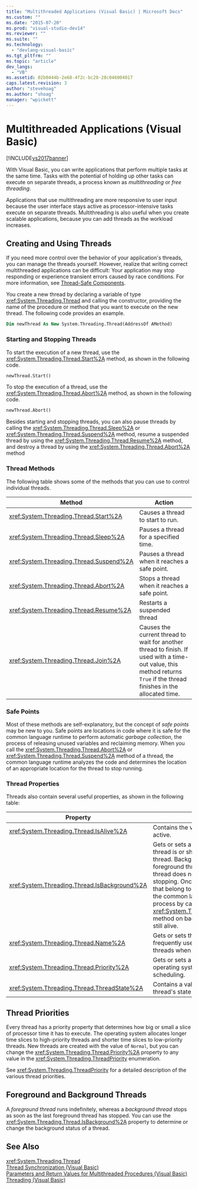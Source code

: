 ```yaml
---
title: "Multithreaded Applications (Visual Basic) | Microsoft Docs"
ms.custom: ""
ms.date: "2015-07-20"
ms.prod: "visual-studio-dev14"
ms.reviewer: ""
ms.suite: ""
ms.technology: 
  - "devlang-visual-basic"
ms.tgt_pltfrm: ""
ms.topic: "article"
dev_langs: 
  - "VB"
ms.assetid: 02b0444b-2e68-4f2c-bc28-28c046004017
caps.latest.revision: 3
author: "stevehoag"
ms.author: "shoag"
manager: "wpickett"
---
```

# Multithreaded Applications (Visual Basic)
[!INCLUDE[vs2017banner](../../../../visual-basic/includes/vs2017banner.md)]

With Visual Basic, you can write applications that perform multiple tasks at the same time. Tasks with the potential of holding up other tasks can execute on separate threads, a process known as *multithreading* or *free threading*.  
  
 Applications that use multithreading are more responsive to user input because the user interface stays active as processor-intensive tasks execute on separate threads. Multithreading is also useful when you create scalable applications, because you can add threads as the workload increases.  
  
## Creating and Using Threads  
 If you need more control over the behavior of your application's threads, you can manage the threads yourself. However, realize that writing correct multithreaded applications can be difficult: Your application may stop responding or experience transient errors caused by race conditions. For more information, see [Thread-Safe Components](../Topic/Thread-Safe%20Components.md).  
  
 You create a new thread by declaring a variable of type <xref:System.Threading.Thread> and calling the constructor, providing the name of the procedure or method that you want to execute on the new thread. The following code provides an example.  
  
```vb  
Dim newThread As New System.Threading.Thread(AddressOf AMethod)  
```  
  
### Starting and Stopping Threads  
 To start the execution of a new thread, use the <xref:System.Threading.Thread.Start%2A> method, as shown in the following code.  
  
```vb  
newThread.Start()  
```  
  
 To stop the execution of a thread, use the <xref:System.Threading.Thread.Abort%2A> method, as shown in the following code.  
  
```vb  
newThread.Abort()  
```  
  
 Besides starting and stopping threads, you can also pause threads by calling the <xref:System.Threading.Thread.Sleep%2A> or <xref:System.Threading.Thread.Suspend%2A> method, resume a suspended thread by using the <xref:System.Threading.Thread.Resume%2A> method, and destroy a thread by using the <xref:System.Threading.Thread.Abort%2A> method  
  
### Thread Methods  
 The following table shows some of the methods that you can use to control individual threads.  
  
|Method|Action|  
|------------|------------|  
|<xref:System.Threading.Thread.Start%2A>|Causes a thread to start to run.|  
|<xref:System.Threading.Thread.Sleep%2A>|Pauses a thread for a specified time.|  
|<xref:System.Threading.Thread.Suspend%2A>|Pauses a thread when it reaches a safe point.|  
|<xref:System.Threading.Thread.Abort%2A>|Stops a thread when it reaches a safe point.|  
|<xref:System.Threading.Thread.Resume%2A>|Restarts a suspended thread|  
|<xref:System.Threading.Thread.Join%2A>|Causes the current thread to wait for another thread to finish. If used with a time-out value, this method returns `True` if the thread finishes in the allocated time.|  
  
### Safe Points  
 Most of these methods are self-explanatory, but the concept of *safe points* may be new to you. Safe points are locations in code where it is safe for the common language runtime to perform automatic *garbage collection*, the process of releasing unused variables and reclaiming memory. When you call the <xref:System.Threading.Thread.Abort%2A> or <xref:System.Threading.Thread.Suspend%2A> method of a thread, the common language runtime analyzes the code and determines the location of an appropriate location for the thread to stop running.  
  
### Thread Properties  
 Threads also contain several useful properties, as shown in the following table:  
  
|Property|Value|  
|--------------|-----------|  
|<xref:System.Threading.Thread.IsAlive%2A>|Contains the value `True` if a thread is active.|  
|<xref:System.Threading.Thread.IsBackground%2A>|Gets or sets a Boolean that indicates if a thread is or should be a background thread. Background threads are like foreground threads, but a background thread does not prevent a process from stopping. Once all foreground threads that belong to a process have stopped, the common language runtime ends the process by calling the <xref:System.Threading.Thread.Abort%2A> method on background threads that are still alive.|  
|<xref:System.Threading.Thread.Name%2A>|Gets or sets the name of a thread. Most frequently used to discover individual threads when you debug.|  
|<xref:System.Threading.Thread.Priority%2A>|Gets or sets a value that is used by the operating system to prioritize thread scheduling.|  
|<xref:System.Threading.Thread.ThreadState%2A>|Contains a value that describes a thread's state or states.|  
  
## Thread Priorities  
 Every thread has a priority property that determines how big or small a slice of processor time it has to execute. The operating system allocates longer time slices to high-priority threads and shorter time slices to low-priority threads. New threads are created with the value of `Normal`, but you can change the <xref:System.Threading.Thread.Priority%2A> property to any value in the <xref:System.Threading.ThreadPriority> enumeration.  
  
 See <xref:System.Threading.ThreadPriority> for a detailed description of the various thread priorities.  
  
## Foreground and Background Threads  
 A *foreground thread* runs indefinitely, whereas a *background thread* stops as soon as the last foreground thread has stopped. You can use the <xref:System.Threading.Thread.IsBackground%2A> property to determine or change the background status of a thread.  
  
## See Also  
 <xref:System.Threading.Thread>   
 [Thread Synchronization (Visual Basic)](../../../../visual-basic/programming-guide/concepts/threading/thread-synchronization.md)   
 [Parameters and Return Values for Multithreaded Procedures (Visual Basic)](../../../../visual-basic/programming-guide/concepts/threading/parameters-and-return-values-for-multithreaded-procedures.md)   
 [Threading (Visual Basic)](../../../../visual-basic/programming-guide/concepts/threading/index.md)